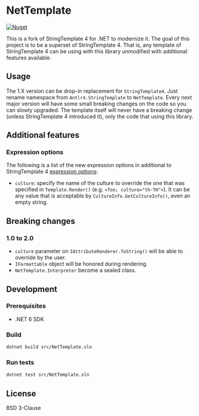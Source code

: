 # NetTemplate
[![Nuget](https://img.shields.io/nuget/v/NetTemplate)](https://www.nuget.org/packages/NetTemplate)

This is a fork of StringTemplate 4 for .NET to modernize it. The goal of this project is to be a superset of StringTemplate 4. That is, any template of StringTemplate 4 can be using with this library unmodified with additional features available.

## Usage

The 1.X version can be drop-in replacement for `StringTemplate4`. Just rename namespace from `Antlr4.StringTemplate` to `NetTemplate`. Every next major version will have some small breaking changes on the code so you can slowly upgraded. The template itself will never have a breaking change (unless StringTemplate 4 introduced it), only the code that using this library.

## Additional features

### Expression options

The following is a list of the new expression options in additional to StringTemplate 4 [expression options](https://github.com/antlr/stringtemplate4/blob/master/doc/expr-options.md):

- `culture`: specify the name of the culture to override the one that was specified in `Template.Render()` (e.g. `<foo; culture="th-TH">`). It can be any value that is acceptable by `CultureInfo.GetCultureInfo()`, even an empty string.

## Breaking changes

### 1.0 to 2.0

- `culture` parameter on `IAttributeRenderer.ToString()` will be able to override by the user.
- `IFormattable` object will be honored during rendering.
- `NetTemplate.Interpreter` become a sealed class.

## Development

### Prerequisites

- .NET 6 SDK

### Build

```sh
dotnet build src/NetTemplate.sln
```

### Run tests

```sh
dotnet test src/NetTemplate.sln
```

## License

BSD 3-Clause
